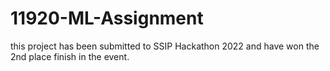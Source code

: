 # 11920-ML-Assignment

this project has been submitted to SSIP Hackathon 2022 and have won the 2nd place finish in the event. 
